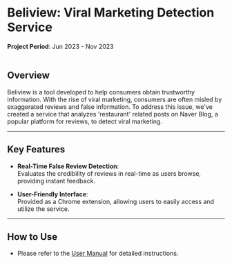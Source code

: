 # Beliview: Viral Marketing Detection Service 
**Project Period**: Jun 2023 - Nov 2023<br><br>
## Overview

Beliview is a tool developed to help consumers obtain trustworthy information. With the rise of viral marketing, consumers are often misled by exaggerated reviews and false information. To address this issue, we've created a service that analyzes 'restaurant' related posts on Naver Blog, a popular platform for reviews, to detect viral marketing.

---

## Key Features

- **Real-Time False Review Detection**:  
   Evaluates the credibility of reviews in real-time as users browse, providing instant feedback.

- **User-Friendly Interface**:  
  Provided as a Chrome extension, allowing users to easily access and utilize the service.

---

## How to Use
- Please refer to the [User Manual](https://github.com/jeonghyoan/Capstone-Design/blob/main/User%20Manual/User%20Manual.pdf) for detailed instructions.


   
   
